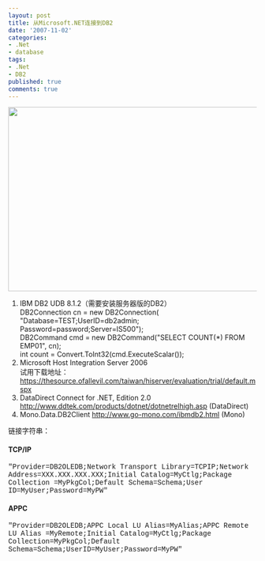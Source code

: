 ```yaml
---
layout: post
title: 从Microsoft.NET连接到DB2
date: '2007-11-02'
categories:
- .Net
- database
tags:
- .Net
- DB2
published: true
comments: true
---
```

<p><img src="http://www.fireyang.com/image.axd?picture=image001.jpg" alt="" width="566" height="373" />
<ol>
	<li>IBM DB2 UDB 8.1.2（需要安装服务器版的DB2）<br />
DB2Connection cn = new DB2Connection(<br />
"Database=TEST;UserID=db2admin; Password=password;Server=IS500");<br />
DB2Command cmd = new DB2Command("SELECT COUNT(*) FROM EMP01", cn);<br />
int count = Convert.ToInt32(cmd.ExecuteScalar());</li>
	<li>Microsoft Host Integration Server 2006<br />
试用下载地址：<a href="https://thesource.ofallevil.com/taiwan/hiserver/evaluation/trial/default.mspx">https://thesource.ofallevil.com/taiwan/hiserver/evaluation/trial/default.mspx</a></li>
	<li>DataDirect Connect for .NET, Edition 2.0
<a href="http://www.ddtek.com/products/dotnet/dotnetrelhigh.asp">http://www.ddtek.com/products/dotnet/dotnetrelhigh.asp</a> (DataDirect)</li>
	<li>Mono.Data.DB2Client
<a href="http://www.go-mono.com/ibmdb2.html">http://www.go-mono.com/ibmdb2.html</a> (Mono)</li>
</ol>
链接字符串：
<h4>TCP/IP</h4>
<span class="cpp-string"><span style="font-family: Courier New;">"Provider=DB2OLEDB;Network Transport Library=TCPIP;Network Address=XXX.XXX.XXX.XXX;Initial Catalog=MyCtlg;Package Collection =MyPkgCol;Default Schema=Schema;User ID=MyUser;Password=MyPW"</span></span>
<h4>APPC</h4>
<span class="cpp-string"><span style="font-family: Courier New;">"Provider=DB2OLEDB;APPC Local LU Alias=MyAlias;APPC Remote LU Alias =MyRemote;Initial Catalog=MyCtlg;Package Collection=MyPkgCol;Default Schema=Schema;UserID=MyUser;Password=MyPW"</span></span></p>
